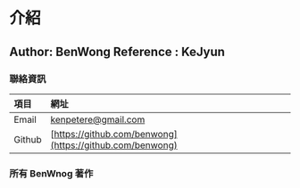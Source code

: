 # 介紹

## Author: BenWong Reference : KeJyun

### 聯絡資訊

| 項目 | 網址 |
| :--- | :--- |
| Email | [kenpetere@gmail.com](service-readme/service-email.md#email-fu-wu) |
| Github | [https://github.com/benwong](https://github.com/benwong) |

### 所有 BenWnog 著作

